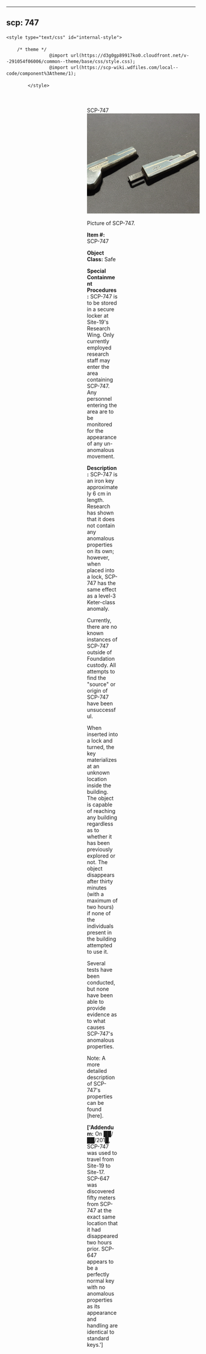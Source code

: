 
---
scp: 747
---

<head>
    <title>747 - SCP Foundation</title>
    
    <style type="text/css" id="internal-style">
                
        /* theme */
                    @import url(https://d3g0gp89917ko0.cloudfront.net/v--291054f06006/common--theme/base/css/style.css);
                    @import url(https://scp-wiki.wdfiles.com/local--code/component%3Atheme/1);
            
            </style>
<style>
iframe.scpnet-interwiki-frame { height: 0; }
</style>

</head>

<div id="main-content" style="margin: 50px 206px 20px 215px;">
<div id="action-area-top"></div>
<div id="page-title">SCP-747</div>
<div id="page-content">
<div style="text-align: right;"></div>
<div class="scp-image-block block-right" style="width:300px;"><img src="https://raw.githubusercontent.com/lucmaki/this-scp-does-not-exist/main/imgs/747.png" style="width:300px;" alt="747.jpg" class="image">
<div class="scp-image-caption" style="width:300px;">
<p>Picture of SCP-747.</p>
</div>
</div>
<p><strong>Item #:</strong> SCP-747</p>
<p><strong>Object Class:</strong> Safe</p>
<p><strong>Special Containment Procedures:</strong> SCP-747 is to be stored in a secure locker at Site-19's Research Wing. Only currently employed research staff may enter the area containing SCP-747. Any personnel entering the area are to be monitored for the appearance of any un-anomalous movement.</p>
<p><strong>Description:</strong> SCP-747 is an iron key approximately 6 cm in length. Research has shown that it does not contain any anomalous properties on its own; however, when placed into a lock, SCP-747 has the same effect as a level-3 Keter-class anomaly.</p><p>Currently, there are no known instances of SCP-747 outside of Foundation custody. All attempts to find the "source" or origin of SCP-747 have been unsuccessful.</p><p>When inserted into a lock and turned, the key materializes at an unknown location inside the building. The object is capable of reaching any building regardless as to whether it has been previously explored or not. The object disappears after thirty minutes (with a maximum of two hours) if none of the individuals present in the building attempted to use it.</p><p>Several tests have been conducted, but none have been able to provide evidence as to what causes SCP-747's anomalous properties.</p><p>Note: A more detailed description of SCP-747's properties can be found [here].</p>
<p> <strong>['Addendum:</strong> On ██/██/201█, SCP-747 was used to travel from Site-19 to Site-17. SCP-647 was discovered fifty meters from SCP-747 at the exact same location that it had disappeared two hours prior. SCP-647 appears to be a perfectly normal key with no anomalous properties as its appearance and handling are identical to standard keys.']</p>

<div class="footer-wikiwalk-nav">
<div style="text-align: center;">
</div>
</div>
</div>
</div>
</div>